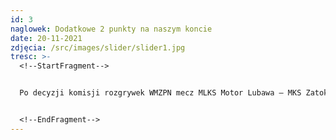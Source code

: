 ```yaml
---
id: 3
naglowek: Dodatkowe 2 punkty na naszym koncie
date: 20-11-2021
zdjęcia: /src/images/slider/slider1.jpg
tresc: >-
  <!--StartFragment-->


  Po decyzji komisji rozgrywek WMZPN mecz MLKS Motor Lubawa – MKS Zatoka Braniewo zostaje uznany za walkower na naszą korzyść. Możemy zatem dopisać 2 punkty na nasze konto, co daje nam 60 oczek i tylko jeden punkt straty do podium!


  <!--EndFragment-->
---
```

